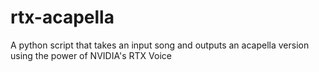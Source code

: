 # rtx-acapella
A python script that takes an input song and outputs an acapella version using the power of NVIDIA's RTX Voice
